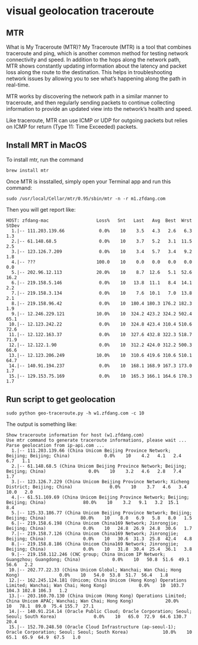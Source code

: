 # visual geolocation traceroute


## MTR

What is My Traceroute (MTR)?
My Traceroute (MTR) is a tool that combines traceroute and ping, which is another common method for testing network connectivity and speed. In addition to the hops along the network path, MTR shows constantly updating information about the latency and packet loss along the route to the destination. This helps in troubleshooting network issues by allowing you to see what’s happening along the path in real-time.

MTR works by discovering the network path in a similar manner to traceroute, and then regularly sending packets to continue collecting information to provide an updated view into the network’s health and speed.

Like traceroute, MTR can use ICMP or UDP for outgoing packets but relies on ICMP for return (Type 11: Time Exceeded) packets.

## Install MRT in MacOS

To install mtr, run the command

	brew install mtr


Once MTR is insstalled, simply open your Terminal app and run this command:

	sudo /usr/local/Cellar/mtr/0.95/sbin/mtr -n -r m1.zfdang.com
	
Then you will get report like:

```Start: 2022-03-28T11:19:08+0800
HOST: zfdang-mac                  Loss%   Snt   Last   Avg  Best  Wrst StDev
  1.|-- 111.203.139.66             0.0%    10    3.5   4.3   2.6   6.3   1.3
  2.|-- 61.148.68.5                0.0%    10    3.7   5.2   3.1  11.5   2.5
  3.|-- 123.126.7.209              0.0%    10    3.4   5.7   3.4   9.2   1.8
  4.|-- ???                       100.0    10    0.0   0.0   0.0   0.0   0.0
  5.|-- 202.96.12.113             20.0%    10    8.7  12.6   5.1  52.6  16.2
  6.|-- 219.158.5.146              0.0%    10   13.8  11.1   8.4  14.1   2.2
  7.|-- 219.158.3.134              0.0%    10    7.6  10.1   7.0  13.8   2.1
  8.|-- 219.158.96.42              0.0%    10  180.4 180.3 176.2 182.3   1.9
  9.|-- 12.246.229.121            10.0%    10  324.2 423.2 324.2 502.4  65.1
 10.|-- 12.123.242.22              0.0%    10  324.8 423.4 310.4 510.6  72.6
 11.|-- 12.122.163.37              0.0%    10  327.6 432.8 322.3 518.7  71.9
 12.|-- 12.122.1.90                0.0%    10  312.2 424.0 312.2 500.3  66.6
 13.|-- 12.123.206.249            10.0%    10  310.6 419.6 310.6 510.1  64.7
 14.|-- 140.91.194.237             0.0%    10  168.1 168.9 167.3 173.0   1.7
 15.|-- 129.153.75.169             0.0%    10  165.3 166.1 164.6 170.3   1.7
```
## Run script to get geolocation

	sudo python geo-traceroute.py -h w1.zfdang.com -c 10
	
The output is something like:

```
Show traceroute information for host (w1.zfdang.com)
Use mtr command to generate traceroute informations, please wait ...
Parse geolocation from ip-api.com ...
  1.|-- 111.203.139.66 (China Unicom Beijing Province Network; Beijing; Beijing; China)             0.0%    10    4.2   4.1   2.4   6.7   1.1
  2.|-- 61.148.68.5 (China Unicom Beijing Province Network; Beijing; Beijing; China)                0.0%    10    3.2   4.6   2.8   7.4   1.7
  3.|-- 123.126.7.229 (China Unicom Beijing Province Network; Xicheng District; Beijing; China)              0.0%    10    3.7   4.6   3.4  10.0   2.0
  4.|-- 61.51.169.69 (China Unicom Beijing Province Network; Beijing; Beijing; China)              80.0%    10    3.2   9.1   3.2  15.1   8.4
  5.|-- 125.33.186.77 (China Unicom Beijing Province Network; Beijing; Beijing; China)             80.0%    10    8.0   6.9   5.8   8.0   1.5
  6.|-- 219.158.6.198 (China Unicom China169 Network; Jinrongjie; Beijing; China)              0.0%    10   24.8  26.9  24.8  30.6   1.7
  7.|-- 219.158.7.126 (China Unicom China169 Network; Jinrongjie; Beijing; China)              0.0%    10   30.6  31.3  25.8  42.4   4.8
  8.|-- 219.158.8.186 (China Unicom China169 Network; Jinrongjie; Beijing; China)              0.0%    10   31.8  30.4  25.4  36.1   3.8
  9.|-- 219.158.112.246 (CNC group; China Unicom IP Network; Guangzhou; Guangdong; China)            0.0%    10   50.8  51.6  49.1  56.6   2.2
 10.|-- 202.77.22.33 (China Unicom Global; Wanchai; Wan Chai; Hong Kong)               0.0%    10   54.0  53.8  51.7  56.4   1.8
 12.|-- 162.245.124.181 (Unicom; China Unicom (Hong Kong) Operations Limited; Wanchai; Wan Chai; Hong Kong)            0.0%    10  103.7 104.3 102.8 106.3   1.2
 13.|-- 203.160.70.130 (China Unicom (Hong Kong) Operations Limited; China Unicom APAC; Wanchai; Wan Chai; Hong Kong)            20.0%    10   78.1  89.0  75.4 155.7  27.1
 14.|-- 140.91.214.14 (Oracle Public Cloud; Oracle Corporation; Seoul; Seoul; South Korea)              0.0%    10   65.0  72.9  64.6 130.7  20.4
 15.|-- 152.70.248.50 (Oracle Cloud Infrastructure (ap-seoul-1); Oracle Corporation; Seoul; Seoul; South Korea)             10.0%    10   65.1  65.9  64.9  67.5   1.0
```



